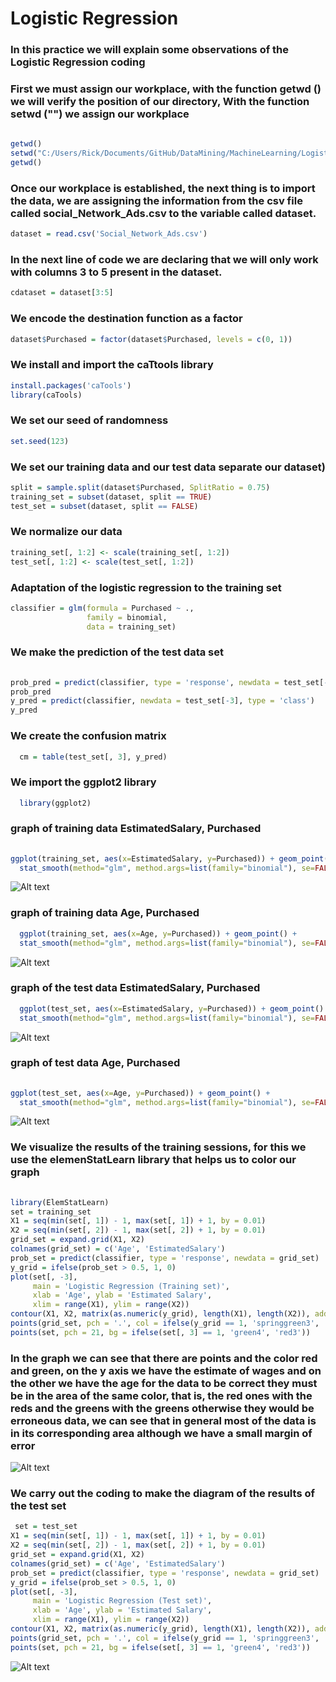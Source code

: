 # Logistic Regression

### In this practice we will explain some observations of the Logistic Regression coding

### First we must assign our workplace, with the function getwd () we will verify the position of our directory, With the function setwd ("") we assign our workplace
```r 
 
getwd()
setwd("C:/Users/Rick/Documents/GitHub/DataMining/MachineLearning/LogisticRegression")
getwd()

```


### Once our workplace is established, the next thing is to import the data, we are assigning the information from the csv file called social_Network_Ads.csv to the variable called dataset.
```r
dataset = read.csv('Social_Network_Ads.csv')
```


### In the next line of code we are declaring that we will only work with columns 3 to 5 present in the dataset.
```r
cdataset = dataset[3:5]
```

###  We encode the destination function as a factor
```r
dataset$Purchased = factor(dataset$Purchased, levels = c(0, 1))
```

### We install and import the caTtools library
```r
install.packages('caTools')
library(caTools)
```
### We set our seed of randomness

```r
set.seed(123)
```

### We set our training data and our test data separate our dataset)
```r
split = sample.split(dataset$Purchased, SplitRatio = 0.75)
training_set = subset(dataset, split == TRUE)
test_set = subset(dataset, split == FALSE)
```

### We normalize our data

```r
training_set[, 1:2] <- scale(training_set[, 1:2])
test_set[, 1:2] <- scale(test_set[, 1:2])
```

### Adaptation of the logistic regression to the training set
```r
classifier = glm(formula = Purchased ~ .,
                 family = binomial,
                 data = training_set)
```

### We make the prediction of the test data set
```r
 
prob_pred = predict(classifier, type = 'response', newdata = test_set[-3])
prob_pred
y_pred = predict(classifier, newdata = test_set[-3], type = 'class')
y_pred


```



### We create the confusion matrix
```r
  cm = table(test_set[, 3], y_pred)

```

### We import the ggplot2 library
```r
  library(ggplot2)

```
### graph of training data EstimatedSalary, Purchased
```r
   
ggplot(training_set, aes(x=EstimatedSalary, y=Purchased)) + geom_point() + 
  stat_smooth(method="glm", method.args=list(family="binomial"), se=FALSE)


```
![Alt text](https://github.com/juanito96az/Equipo_Azul_Mineria-de-Datos/blob/evidence/Unidad%202/Practice%201/grafica%205.png)

### graph of training data Age, Purchased
```r
  ggplot(training_set, aes(x=Age, y=Purchased)) + geom_point() + 
  stat_smooth(method="glm", method.args=list(family="binomial"), se=FALSE)

```
![Alt text](https://github.com/juanito96az/Equipo_Azul_Mineria-de-Datos/blob/evidence/Unidad%202/Practice%201/grafica%205.png)

### graph of the test data EstimatedSalary, Purchased
```r
  ggplot(test_set, aes(x=EstimatedSalary, y=Purchased)) + geom_point() + 
  stat_smooth(method="glm", method.args=list(family="binomial"), se=FALSE)

```
![Alt text](https://github.com/juanito96az/Equipo_Azul_Mineria-de-Datos/blob/evidence/Unidad%202/Practice%201/grafica%205.png)

### graph of test data Age, Purchased
```r
   
ggplot(test_set, aes(x=Age, y=Purchased)) + geom_point() + 
  stat_smooth(method="glm", method.args=list(family="binomial"), se=FALSE)


```
![Alt text](https://github.com/juanito96az/Equipo_Azul_Mineria-de-Datos/blob/evidence/Unidad%202/Practice%201/grafica%205.png)



### We visualize the results of the training sessions, for this we use the elemenStatLearn library that helps us to color our graph
```r
 
library(ElemStatLearn)
set = training_set
X1 = seq(min(set[, 1]) - 1, max(set[, 1]) + 1, by = 0.01)
X2 = seq(min(set[, 2]) - 1, max(set[, 2]) + 1, by = 0.01)
grid_set = expand.grid(X1, X2)
colnames(grid_set) = c('Age', 'EstimatedSalary')
prob_set = predict(classifier, type = 'response', newdata = grid_set)
y_grid = ifelse(prob_set > 0.5, 1, 0)
plot(set[, -3],
     main = 'Logistic Regression (Training set)',
     xlab = 'Age', ylab = 'Estimated Salary',
     xlim = range(X1), ylim = range(X2))
contour(X1, X2, matrix(as.numeric(y_grid), length(X1), length(X2)), add = TRUE)
points(grid_set, pch = '.', col = ifelse(y_grid == 1, 'springgreen3', 'tomato'))
points(set, pch = 21, bg = ifelse(set[, 3] == 1, 'green4', 'red3'))


```

### In the graph we can see that there are points and the color red and green, on the y axis we have the estimate of wages and on the other we have the age for the data to be correct they must be in the area of ​​the same color, that is, the red ones with the reds and the greens with the greens otherwise they would be erroneous data, we can see that in general most of the data is in its corresponding area although we have a small margin of error

![Alt text](https://github.com/juanito96az/Equipo_Azul_Mineria-de-Datos/blob/evidence/Unidad%202/Practice%201/grafica%205.png)


### We carry out the coding to make the diagram of the results of the test set
```r
 set = test_set
X1 = seq(min(set[, 1]) - 1, max(set[, 1]) + 1, by = 0.01)
X2 = seq(min(set[, 2]) - 1, max(set[, 2]) + 1, by = 0.01)
grid_set = expand.grid(X1, X2)
colnames(grid_set) = c('Age', 'EstimatedSalary')
prob_set = predict(classifier, type = 'response', newdata = grid_set)
y_grid = ifelse(prob_set > 0.5, 1, 0)
plot(set[, -3],
     main = 'Logistic Regression (Test set)',
     xlab = 'Age', ylab = 'Estimated Salary',
     xlim = range(X1), ylim = range(X2))
contour(X1, X2, matrix(as.numeric(y_grid), length(X1), length(X2)), add = TRUE)
points(grid_set, pch = '.', col = ifelse(y_grid == 1, 'springgreen3', 'tomato'))
points(set, pch = 21, bg = ifelse(set[, 3] == 1, 'green4', 'red3'))

```


![Alt text](https://github.com/juanito96az/Equipo_Azul_Mineria-de-Datos/blob/evidence/Unidad%202/Practice%201/grafica%205.png)

